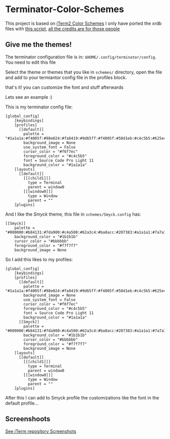 Terminator-Color-Schemes
========================

This project is based on [iTerm2 Color Schemes](https://github.com/mbadolato/iTerm2-Color-Schemes)
I only have ported the xrdb files with [this script](tools/xrdb2terminator.py), [all the credits are for those people](https://github.com/mbadolato/iTerm2-Color-Schemes#credits)


Give me the themes!
-------------------

The terminator configuration file is in: `$HOME/.config/terminator/config`.
You need to edit this file

Select the theme or themes that you like in `schemes/` directory, open the file
and add to your termiantor config file in the profiles block.

that's it! you can customize the font and stuff afterwards

Lets see an example :)

This is my terminator config file:

    [global_config]
        [keybindings]
        [profiles]
          [[default]]
            palette = "#1a1a1a:#f4005f:#98e024:#fa8419:#9d65ff:#f4005f:#58d1eb:#c4c5b5:#625e4c:#f4005f:#98e024:#e0d561:#9d65ff:#f4005f:#58d1eb:#f6f6ef"
            background_image = None
            use_system_font = False
            cursor_color = "#f6f7ec"
            foreground_color = "#c4c5b5"
            font = Source Code Pro Light 11
            background_color = "#1a1a1a"
        [layouts]
          [[default]]
            [[[child1]]]
              type = Terminal
              parent = window0
            [[[window0]]]
              type = Window
              parent = ""
        [plugins]

And I like the *Smyck* theme, this file in `schemes/Smyck.config` has:
    
    [[Smyck]]
        palette = "#000000:#b84131:#7da900:#c4a500:#62a3c4:#ba8acc:#207383:#a1a1a1:#7a7a7a:#d6837c:#c4f137:#fee14d:#8dcff0:#f79aff:#6ad9cf:#f7f7f7"
        background_color = "#1b1b1b"
        cursor_color = "#bbbbbb"
        foreground_color = "#f7f7f7"
        background_image = None

So I add this likes to my profiles:

    [global_config]
        [keybindings]
        [profiles]
          [[default]]
            palette = "#1a1a1a:#f4005f:#98e024:#fa8419:#9d65ff:#f4005f:#58d1eb:#c4c5b5:#625e4c:#f4005f:#98e024:#e0d561:#9d65ff:#f4005f:#58d1eb:#f6f6ef"
            background_image = None
            use_system_font = False
            cursor_color = "#f6f7ec"
            foreground_color = "#c4c5b5"
            font = Source Code Pro Light 11
            background_color = "#1a1a1a"
          [[Smyck]]
            palette = "#000000:#b84131:#7da900:#c4a500:#62a3c4:#ba8acc:#207383:#a1a1a1:#7a7a7a:#d6837c:#c4f137:#fee14d:#8dcff0:#f79aff:#6ad9cf:#f7f7f7"
            background_color = "#1b1b1b"
            cursor_color = "#bbbbbb"
            foreground_color = "#f7f7f7"
            background_image = None
        [layouts]
          [[default]]
            [[[child1]]]
              type = Terminal
              parent = window0
            [[[window0]]]
              type = Window
              parent = ""
        [plugins]

After this I can add to Smyck profile the customizations like the font in the default
profile...

Screenshoots
------------
[See iTerm repository Screenshots](https://github.com/mbadolato/iTerm2-Color-Schemes)




